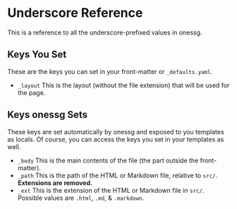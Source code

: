# Underscore Reference

This is a reference to all the underscore-prefixed values in onessg.

## Keys You Set

These are the keys you can set in your front-matter or `_defaults.yaml`.

- `_layout` This is the layout (without the file extension) that will be used for the page.

## Keys onessg Sets

These keys are set automatically by onessg and exposed to you templates as locals. Of course, you can access the keys you set in your templates as well.

- `_body` This is the main contents of the file (the part outside the front-matter).
- `_path` This is the path of the HTML or Markdown file, relative to `src/`. **Extensions are removed.**
- `_ext` This is the extension of the HTML or Markdown file in `src/`. Possible values are `.html`, `.md`, & `.markdown`.
